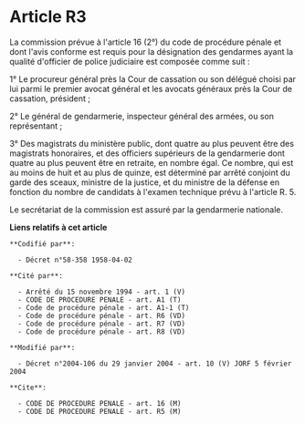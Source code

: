# Article R3

La commission prévue à l'article 16 (2°) du code de procédure pénale et dont l'avis conforme est requis pour la désignation
des gendarmes ayant la qualité d'officier de police judiciaire est composée comme suit :

1° Le procureur général près la Cour de cassation ou son délégué choisi par lui parmi le premier avocat général et les
avocats généraux près la Cour de cassation, président ;

2° Le général de gendarmerie, inspecteur général des armées, ou son représentant ;

3° Des magistrats du ministère public, dont quatre au plus peuvent être des magistrats honoraires, et des officiers
supérieurs de la gendarmerie dont quatre au plus peuvent être en retraite, en nombre égal. Ce nombre, qui est au moins de
huit et au plus de quinze, est déterminé par arrêté conjoint du garde des sceaux, ministre de la justice, et du ministre de
la défense en fonction du nombre de candidats à l'examen technique prévu à l'article R. 5.

Le secrétariat de la commission est assuré par la gendarmerie nationale.

**Liens relatifs à cet article**

	**Codifié par**:

	  - Décret n°58-358 1958-04-02

	**Cité par**:

	  - Arrêté du 15 novembre 1994 - art. 1 (V)
	  - CODE DE PROCEDURE PENALE - art. A1 (T)
	  - Code de procédure pénale - art. A1-1 (T)
	  - Code de procédure pénale - art. R6 (VD)
	  - Code de procédure pénale - art. R7 (VD)
	  - Code de procédure pénale - art. R8 (VD)

	**Modifié par**:

	  - Décret n°2004-106 du 29 janvier 2004 - art. 10 (V) JORF 5 février 2004

	**Cite**:

	  - CODE DE PROCEDURE PENALE - art. 16 (M)
	  - CODE DE PROCEDURE PENALE - art. R5 (M)
